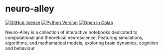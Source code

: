 # neuro-alley

[![GitHub license](https://img.shields.io/badge/license-GPLv3-blue.svg)](LICENSE)
[![Python Version](https://img.shields.io/badge/python-3.x-blue.svg)](https://www.python.org/)
[![Open in Colab](https://colab.research.google.com/assets/colab-badge.svg)](https://colab.research.google.com/github/neuroscientist123/Axon-Alley/blob/main/neuron_simulation.ipynb)


Neuro-Alley is a collection of interactive notebooks dedicated to computational and theoretical neuroscience. Featuring simulations, algorithms, and mathematical models, exploring brain dynamics, cognition and behaviour


